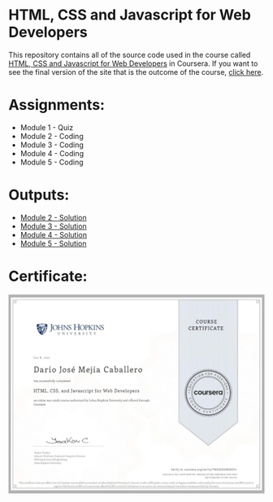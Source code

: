 # HTML, CSS and Javascript for Web Developers

This repository contains all of the source code used in the course called [HTML, CSS and Javascript for Web Developers](https://www.coursera.org/learn/html-css-javascript-for-web-developers) in Coursera.
If you want to see the final version of the site that is the outcome of the course, [click here](https://dariomejia.github.io/HTML-CSS-and-JavaScript-for-Web-Developers/site/index.html).

# Assignments:

* Module 1 - Quiz 
* Module 2 - Coding
* Module 3 - Coding
* Module 4 - Coding
* Module 5 - Coding


# Outputs:

* [Module 2 - Solution](https://dariomejia.github.io/HTML-CSS-and-JavaScript-for-Web-Developers/assignments/module2-solution/index.html)
* [Module 3 - Solution](https://dariomejia.github.io/HTML-CSS-and-JavaScript-for-Web-Developers/assignments/module3-solution/index.html)
* [Module 4 - Solution](https://dariomejia.github.io/HTML-CSS-and-JavaScript-for-Web-Developers/assignments/module4-solution/index.html)
* [Module 5 - Solution](https://dariomejia.github.io/HTML-CSS-and-JavaScript-for-Web-Developers/assignments/module5-solution/index.html)

# Certificate:
![Certificate](https://github.com/DarioMejia/HTML-CSS-and-JavaScript-for-Web-Developers/blob/main/HTML,%20CSS%20and%20JS%20-%20Certificate.jpeg)

